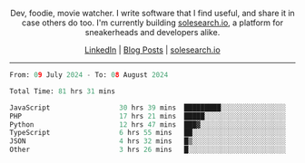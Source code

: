 <p align="center">Dev, foodie, movie watcher. I write software that I find useful, and share it in case others do too. I'm currently building <a href="https://solesearch.io">solesearch.io</a>, a platform for sneakerheads and developers alike.</p>
<p align="center">
  <a href="https://www.linkedin.com/in/peter-rauscher">LinkedIn</a>
  |
  <a href="https://dev.to/peterrauscher">Blog Posts</a>
  |
  <a href="https://solesearch.io">solesearch.io</a>
</p>
<hr/>
<!--START_SECTION:waka-->

```python
From: 09 July 2024 - To: 08 August 2024

Total Time: 81 hrs 31 mins

JavaScript                 30 hrs 39 mins  █████████░░░░░░░░░░░░░░░░   36.09 %
PHP                        17 hrs 21 mins  █████░░░░░░░░░░░░░░░░░░░░   20.44 %
Python                     12 hrs 47 mins  ███▓░░░░░░░░░░░░░░░░░░░░░   15.06 %
TypeScript                 6 hrs 55 mins   ██░░░░░░░░░░░░░░░░░░░░░░░   08.15 %
JSON                       4 hrs 32 mins   █▒░░░░░░░░░░░░░░░░░░░░░░░   05.35 %
Other                      3 hrs 26 mins   █░░░░░░░░░░░░░░░░░░░░░░░░   04.06 %
```

<!--END_SECTION:waka-->
